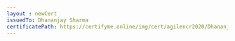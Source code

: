 ```yaml
--- 
layout : newCert 
issuedTo: Dhananjay Sharma 
certificatePath: https://certifyme.online/img/cert/agilencr2020/DhananjaySharma_52501.png
--- 
```

